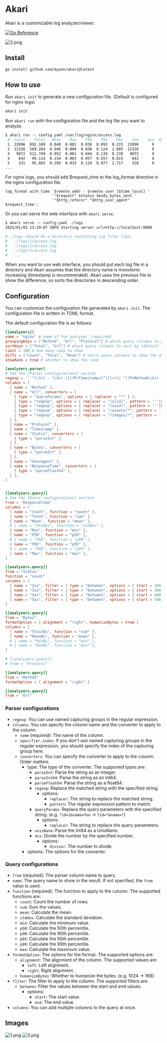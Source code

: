 # Akari

Akari is a customizable log analyzer/viewer.

[![Go Reference](https://pkg.go.dev/badge/github.com/myuon/akari.svg)](https://pkg.go.dev/github.com/myuon/akari)

![2.png](./misc/2.png)

## Install

```sh
go install github.com/myuon/akari@latest
```

## How to use

Run `akari init` to generate a new configuration file. (Default is configured for nginx logs)

```sh
akari init
```

Run `akari run` with the configuration file and the log file you want to analyze.

```sh
$ akari run -c config.yaml /var/log/nginx/access.log
 #  Count    Total   Mean    Min    P50    P95    Max    2xx    3xx  4xx  5xx    TotalBs     MeanBs  Method  Url
 1  22096  892.109  0.040  0.001  0.036  0.093  0.215  22096      0    0    0   625.8 KB    29.0 B     POST  /api/chair/coordinate
 2  12326  569.284  0.046  0.000  0.038  0.124  2.605  12326      0    0    0     2.9 MB   247.0 B      GET  /api/chair/notification
 3   9872  512.749  0.052  0.001  0.044  0.139  0.238   9872      0    0    0     3.7 MB   389.0 B      GET  /api/app/notification
 4    642   99.114  0.154  0.003  0.057  0.657  0.815    642      0    0    0   317.2 KB   505.0 B      GET  /api/app/nearby-chairs?distance=*&latitude=*&longitude=*
 5    331   95.665  0.289  0.033  0.119  0.977  2.717    328      0    0    3     9.8 KB    30.0 B     POST  /api/app/rides/(ulid)/evaluation
...
```

For nginx logs, you should add $request_time to the log_format directive in the nginx configuration file.

```nginx
log_format with_time '$remote_addr - $remote_user [$time_local] '
                     '"$request" $status $body_bytes_sent '
                     '"$http_referer" "$http_user_agent" $request_time';
```

Or you can serve the web interface with `akari serve`.

```sh
$ akari serve -c config.yaml ./logs
2025/01/03 13:29:07 INFO Starting server url=http://localhost:8089

# ./logs should be a directory containing log files like:
#   ./logs/1/access.log
#   ./logs/2/access.log
#   ./logs/3/access.log
#   ...
```

When you want to use web interface, you should put each log file in a directory and Akari assumes that the directory name is monotonic increasing (timestamp is recommended). Akari uses the previous file to show the difference, so sorts the directories in descending order.

## Configuration

You can customize the configuration file generated by `akari init`. The configuration file is written in TOML format.

The default configuration file is as follows:

```toml
[[analyzers]]
name = "nginx" # name of the analyzer (required)
groupingKeys = ["Method", "Url", "Protocol"] # which query columns to group by
sortKeys = ["Total", "Url"] # which query columns to sort by (default is descending order)
limit = 100 # how many rows to show
diffs = ["Count", "Total", "Mean"] # which query columns to show the difference
showRank = true # whether to show the rank

[analyzers.parser]
# See the [Parser configurations] section
regexp = '''^(\S+) - (\S+) \[(?P<Timestamp>[^\]]+)\] "(?P<Method>\S+) (?P<Url>\S+) (?P<Protocol>[^"]+)" (?P<Status>\d+) (?P<Bytes>\d+) "([^"]+)" "(?P<UserAgent>[^"]+)" (?P<ResponseTime>\S+)$'''
columns = [
  { name = "Method" },
  { name = "Url", converters = [
    { type = "queryParams", options = { replacer = "*" } },
    { type = "regexp", options = { replacer = "(ulid)", pattern = '''[0-9a-zA-Z]{26}''' } },
    { type = "regexp", options = { replacer = "(uuid)", pattern = '''[0-9a-f]{8}-[0-9a-f]{4}-[0-9a-f]{4}-[0-9a-f]{4}-[0-9a-f]{12}''' } },
    { type = "regexp", options = { replacer = "/assets/*", pattern = '''/assets/.*''' } },
    { type = "regexp", options = { replacer = "/images/*", pattern = '''/images/.*''' } },
  ] },
  { name = "Protocol" },
  { name = "Timestamp" },
  { name = "Status", converters = [
    { type = "parseInt" },
  ] },
  { name = "Bytes", converters = [
    { type = "parseInt" },
  ] },
  { name = "UserAgent" },
  { name = "ResponseTime", converters = [
    { type = "parseFloat64" },
  ] },
]


[[analyzers.query]]
# See the [Query configurations] section
from = "ResponseTime"
columns = [
  { name = "Count", function = "count" },
  { name = "Total", function = "sum" },
  { name = "Mean", function = "mean" },
  # { name = "Stddev", function = "stddev" },
  { name = "Min", function = "min" },
  { name = "P50", function = "p50" },
  # { name = "P90", function = "p90" },
  { name = "P95", function = "p95" },
  # { name = "P99", function = "p99" },
  { name = "Max", function = "max" },
]

[[analyzers.query]]
from = "Status"
function = "count"
columns = [
  { name = "2xx", filter = { type = "between", options = { start = 200, end = 300 } } },
  { name = "3xx", filter = { type = "between", options = { start = 300, end = 400 } } },
  { name = "4xx", filter = { type = "between", options = { start = 400, end = 500 } } },
  { name = "5xx", filter = { type = "between", options = { start = 500, end = 600 } } },
]

[[analyzers.query]]
from = "Bytes"
formatOption = { alignment = "right", humanizeBytes = true }
columns = [
  { name = "TotalBs", function = "sum" },
  { name = "MeanBs", function = "mean" },
  # { name = "MinBs", function = "min" },
  # { name = "MaxBs", function = "max" },
]

# [[analyzers.query]]
# from = "Protocol"

[[analyzers.query]]
from = "Method"
formatOption = { alignment = "right" }

[[analyzers.query]]
from = "Url"
```

### Parser configurations

- `regexp`: You can use named capturing groups in the regular expression.
- `columns`: You can specify the column name and the converter to apply to the column.
  - `name` (required): The name of the column.
  - `specifier.index`: If you don't use named capturing groups in the regular expression, you should specify the index of the capturing group here.
  - `converters`: You can specify the converter to apply to the column. Order matters.
    - type: The type of the converter. The supported types are:
      - `parseInt`: Parse the string as an integer.
      - `parseInt64`: Parse the string as an int64.
      - `parseFloat64`: Parse the string as a float64.
      - `regexp`: Replace the matched string with the specified string.
        - options:
          - `replacer`: The string to replace the matched string.
          - `pattern`: The regular expression pattern to match.
      - `queryParams`: Replace the query parameters with the specified string. (e.g. `?id=1&name=foo` -> `?id=*&name=*`)
        - options:
          - `replacer`: The string to replace the query parameters.
      - `unixNano`: Parse the int64 as a UnixNano.
      - `div`: Divide the number by the specified number.
        - options:
          - `divisor`: The number to divide.
    - options: The options for the converter.

### Query configurations

- `from` (required): The parser column name to query.
- `name`: The query name to show in the result. If not specified, the `from` value is used.
- `function` (required): The function to apply to the column. The supported functions are:
  - `count`: Count the number of rows.
  - `sum`: Sum the values.
  - `mean`: Calculate the mean.
  - `stddev`: Calculate the standard deviation.
  - `min`: Calculate the minimum value.
  - `p50`: Calculate the 50th percentile.
  - `p90`: Calculate the 90th percentile.
  - `p95`: Calculate the 95th percentile.
  - `p99`: Calculate the 99th percentile.
  - `max`: Calculate the maximum value.
- `formatOption`: The options for the format. The supported options are:
  - `alignment`: The alignment of the column. The supported values are:
    - `left`: Left alignment.
    - `right`: Right alignment.
  - `humanizeBytes`: Whether to humanize the bytes. (e.g. 1024 -> 1KB)
- `filter`: The filter to apply to the column. The supported filters are:
  - `between`: Filter the values between the start and end values.
    - options:
      - `start`: The start value.
      - `end`: The end value.
- `columns`: You can add multiple columns to the query at once.

## Images

![1.png](./misc/1.png)
![3.png](./misc/3.png)
